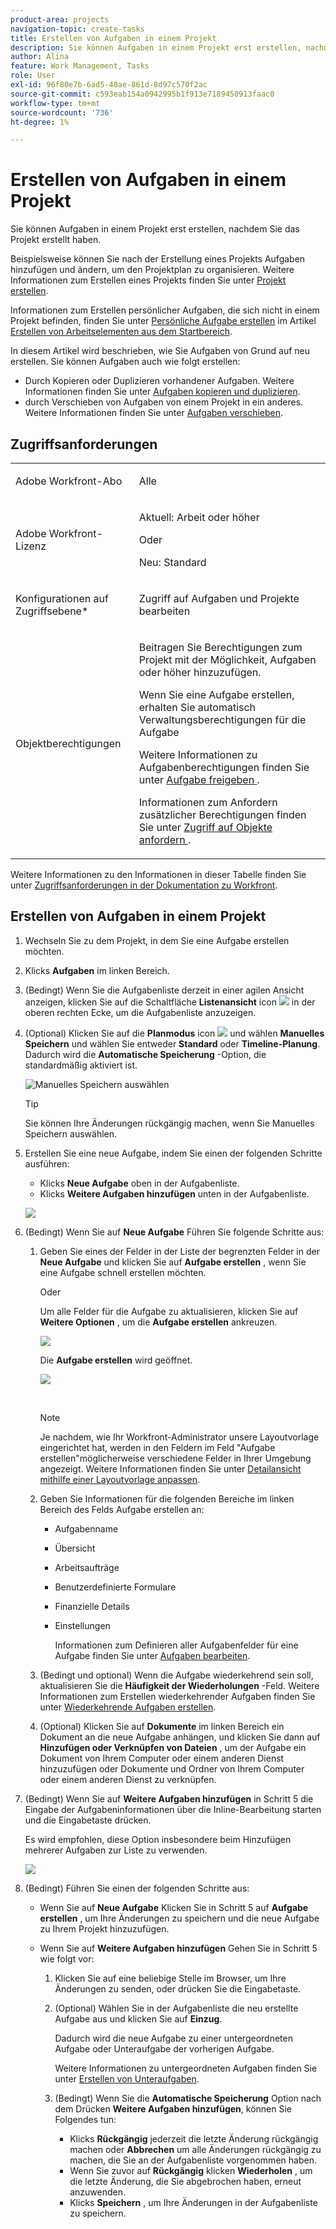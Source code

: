 ```yaml
---
product-area: projects
navigation-topic: create-tasks
title: Erstellen von Aufgaben in einem Projekt
description: Sie können Aufgaben in einem Projekt erst erstellen, nachdem Sie das Projekt erstellt haben.
author: Alina
feature: Work Management, Tasks
role: User
exl-id: 96f80e7b-6ad5-40ae-861d-8d97c570f2ac
source-git-commit: c593eab154a0942995b1f913e7189450913faac0
workflow-type: tm+mt
source-wordcount: '736'
ht-degree: 1%

---
```


# Erstellen von Aufgaben in einem Projekt

<!-- Audited: 1/2024 -->

Sie können Aufgaben in einem Projekt erst erstellen, nachdem Sie das Projekt erstellt haben.

Beispielsweise können Sie nach der Erstellung eines Projekts Aufgaben hinzufügen und ändern, um den Projektplan zu organisieren. Weitere Informationen zum Erstellen eines Projekts finden Sie unter [Projekt erstellen](../../../manage-work/projects/create-projects/create-project.md).

Informationen zum Erstellen persönlicher Aufgaben, die sich nicht in einem Projekt befinden, finden Sie unter [Persönliche Aufgabe erstellen](../../../workfront-basics/using-home/using-the-home-area/create-work-items-in-home.md#create-a-personal-task) im Artikel [Erstellen von Arbeitselementen aus dem Startbereich](../../../workfront-basics/using-home/using-the-home-area/create-work-items-in-home.md).

In diesem Artikel wird beschrieben, wie Sie Aufgaben von Grund auf neu erstellen. Sie können Aufgaben auch wie folgt erstellen:

* Durch Kopieren oder Duplizieren vorhandener Aufgaben. Weitere Informationen finden Sie unter [Aufgaben kopieren und duplizieren](../../../manage-work/tasks/manage-tasks/copy-and-duplicate-tasks.md).
* durch Verschieben von Aufgaben von einem Projekt in ein anderes. Weitere Informationen finden Sie unter [Aufgaben verschieben](../../../manage-work/tasks/manage-tasks/move-tasks.md).

## Zugriffsanforderungen

<table style="table-layout:auto"> 
 <col> 
 <col> 
 <tbody> 
  <tr> 
   <td role="rowheader">Adobe Workfront-Abo</td> 
   <td> <p>Alle</p> </td> 
  </tr> 
  <tr> 
   <td role="rowheader"> <p role="rowheader">Adobe Workfront-Lizenz</p> </td> 
   <td><p>Aktuell: Arbeit oder höher</p> 
   Oder
   <p>Neu: Standard</p> </td> 
  </tr> 
  <tr> 
   <td role="rowheader">Konfigurationen auf Zugriffsebene*</td> 
   <td> <p>Zugriff auf Aufgaben und Projekte bearbeiten</p></td> 
  </tr> 
  <tr> 
   <td role="rowheader">Objektberechtigungen</td> 
   <td> <p>Beitragen Sie Berechtigungen zum Projekt mit der Möglichkeit, Aufgaben oder höher hinzuzufügen.</p> <p>Wenn Sie eine Aufgabe erstellen, erhalten Sie automatisch Verwaltungsberechtigungen für die Aufgabe</p> <p> Weitere Informationen zu Aufgabenberechtigungen finden Sie unter <a href="../../../workfront-basics/grant-and-request-access-to-objects/share-a-task.md" class="MCXref xref">Aufgabe freigeben </a>. </p> <p>Informationen zum Anfordern zusätzlicher Berechtigungen finden Sie unter <a href="../../../workfront-basics/grant-and-request-access-to-objects/request-access.md" class="MCXref xref">Zugriff auf Objekte anfordern </a>.</p> </td> 
  </tr> 
 </tbody> 
</table>

Weitere Informationen zu den Informationen in dieser Tabelle finden Sie unter [Zugriffsanforderungen in der Dokumentation zu Workfront](/help/quicksilver/administration-and-setup/add-users/access-levels-and-object-permissions/access-level-requirements-in-documentation.md).

## Erstellen von Aufgaben in einem Projekt

1. Wechseln Sie zu dem Projekt, in dem Sie eine Aufgabe erstellen möchten.
1. Klicks **Aufgaben** im linken Bereich.
1. (Bedingt) Wenn Sie die Aufgabenliste derzeit in einer agilen Ansicht anzeigen, klicken Sie auf die Schaltfläche **Listenansicht** icon ![](assets/list-view-in-agile-view-for-tasks.png) in der oberen rechten Ecke, um die Aufgabenliste anzuzeigen.
1. (Optional) Klicken Sie auf die **Planmodus** icon ![](assets/nwe-plan-mode-icon-task-list.png) und wählen **Manuelles Speichern** und wählen Sie entweder **Standard** oder **Timeline-Planung**. Dadurch wird die **Automatische Speicherung** -Option, die standardmäßig aktiviert ist.

   ![Manuelles Speichern auswählen](assets/manual-save-option.png)

   >[!TIP]
   >
   >Sie können Ihre Änderungen rückgängig machen, wenn Sie Manuelles Speichern auswählen.

1. Erstellen Sie eine neue Aufgabe, indem Sie einen der folgenden Schritte ausführen:

   * Klicks **Neue Aufgabe** oben in der Aufgabenliste.
   * Klicks **Weitere Aufgaben hinzufügen** unten in der Aufgabenliste.

   ![](assets/qs-new-task-or-add-task-buttons-in-list-highlighted-350x242.png)

1. (Bedingt) Wenn Sie auf **Neue Aufgabe** Führen Sie folgende Schritte aus:

   1. Geben Sie eines der Felder in der Liste der begrenzten Felder in der **Neue Aufgabe** und klicken Sie auf **Aufgabe erstellen** , wenn Sie eine Aufgabe schnell erstellen möchten.

      Oder

      Um alle Felder für die Aufgabe zu aktualisieren, klicken Sie auf **Weitere Optionen** , um die **Aufgabe erstellen** ankreuzen.

      ![](assets/nwe-create-task-small-screen-350x272.png)

      Die **Aufgabe erstellen** wird geöffnet.

      ![](assets/create-task-larger-box-nwe-350x244.png)

       

      >[!NOTE]
      >
      >Je nachdem, wie Ihr Workfront-Administrator unsere Layoutvorlage eingerichtet hat, werden in den Feldern im Feld &quot;Aufgabe erstellen&quot;möglicherweise verschiedene Felder in Ihrer Umgebung angezeigt. Weitere Informationen finden Sie unter [Detailansicht mithilfe einer Layoutvorlage anpassen](../../../administration-and-setup/customize-workfront/use-layout-templates/customize-details-view-layout-template.md).

   1. Geben Sie Informationen für die folgenden Bereiche im linken Bereich des Felds Aufgabe erstellen an:

      * Aufgabenname
      * Übersicht
      * Arbeitsaufträge
      * Benutzerdefinierte Formulare
      * Finanzielle Details
      * Einstellungen

        Informationen zum Definieren aller Aufgabenfelder für eine Aufgabe finden Sie unter [Aufgaben bearbeiten](../../../manage-work/tasks/manage-tasks/edit-tasks.md).

   1. (Bedingt und optional) Wenn die Aufgabe wiederkehrend sein soll, aktualisieren Sie die **Häufigkeit der Wiederholungen** -Feld. Weitere Informationen zum Erstellen wiederkehrender Aufgaben finden Sie unter [Wiederkehrende Aufgaben erstellen](../../../manage-work/tasks/create-tasks/create-recurring-tasks.md).
   1. (Optional) Klicken Sie auf **Dokumente** im linken Bereich ein Dokument an die neue Aufgabe anhängen, und klicken Sie dann auf **Hinzufügen oder Verknüpfen von Dateien** , um der Aufgabe ein Dokument von Ihrem Computer oder einem anderen Dienst hinzuzufügen oder Dokumente und Ordner von Ihrem Computer oder einem anderen Dienst zu verknüpfen.

1. (Bedingt) Wenn Sie auf **Weitere Aufgaben hinzufügen** in Schritt 5 die Eingabe der Aufgabeninformationen über die Inline-Bearbeitung starten und die Eingabetaste drücken.

   <!--
   <p data-mc-conditions="QuicksilverOrClassic.Draft mode">(NOTE: ensure this stays accurate)</p>
   -->

   Es wird empfohlen, diese Option insbesondere beim Hinzufügen mehrerer Aufgaben zur Liste zu verwenden.

   ![](assets/add-more-tasks-inline.png)

1. (Bedingt) Führen Sie einen der folgenden Schritte aus:

   * Wenn Sie auf **Neue Aufgabe** Klicken Sie in Schritt 5 auf **Aufgabe erstellen** , um Ihre Änderungen zu speichern und die neue Aufgabe zu Ihrem Projekt hinzuzufügen.

     <!--   
     <p data-mc-conditions="QuicksilverOrClassic.Draft mode">(NOTE: is this step still right?)</p>   
     -->

   * Wenn Sie auf **Weitere Aufgaben hinzufügen** Gehen Sie in Schritt 5 wie folgt vor:

     <!--   
     <p data-mc-conditions="QuicksilverOrClassic.Draft mode">(NOTE: is this step still right?) </p>   
     -->

      1. Klicken Sie auf eine beliebige Stelle im Browser, um Ihre Änderungen zu senden, oder drücken Sie die Eingabetaste.
      1. (Optional) Wählen Sie in der Aufgabenliste die neu erstellte Aufgabe aus und klicken Sie auf **Einzug**.

         Dadurch wird die neue Aufgabe zu einer untergeordneten Aufgabe oder Unteraufgabe der vorherigen Aufgabe.

         Weitere Informationen zu untergeordneten Aufgaben finden Sie unter [Erstellen von Unteraufgaben](/help/quicksilver/manage-work/tasks/create-tasks/create-subtasks.md).

      1. (Bedingt) Wenn Sie die **Automatische Speicherung** Option nach dem Drücken **Weitere Aufgaben hinzufügen**, können Sie Folgendes tun:

         * Klicks **Rückgängig** jederzeit die letzte Änderung rückgängig machen oder **Abbrechen** um alle Änderungen rückgängig zu machen, die Sie an der Aufgabenliste vorgenommen haben.
         * Wenn Sie zuvor auf **Rückgängig** klicken **Wiederholen** , um die letzte Änderung, die Sie abgebrochen haben, erneut anzuwenden.
         * Klicks **Speichern** , um Ihre Änderungen in der Aufgabenliste zu speichern.
